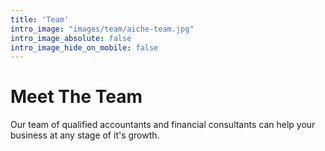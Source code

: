 ```yaml
---
title: 'Team'
intro_image: "images/team/aiche-team.jpg"
intro_image_absolute: false
intro_image_hide_on_mobile: false
---
```


# Meet The Team

Our team of qualified accountants and financial consultants can help your business at any stage of it's growth.
